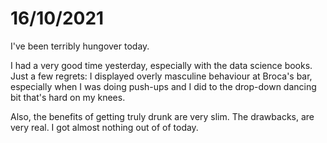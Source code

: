 # 16/10/2021
I've been terribly hungover today.

I had a very good time yesterday, especially with the data science books. Just a few regrets: I displayed overly masculine behaviour at Broca's bar, especially when I was doing push-ups and I did to the drop-down dancing bit that's hard on my knees.

Also, the benefits of getting truly drunk are very slim. The drawbacks, are very real. I got almost nothing out of of today.

<!-- {BearID:DBFCDE8C-CC55-4761-B429-7A3AE1ADD8C1-8095-0000000757F74D7D} -->
